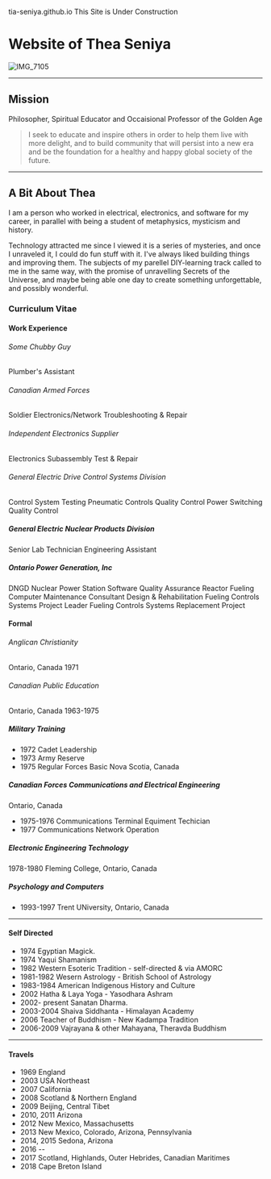 tia-seniya.github.io
This Site is Under Construction

# Website of Thea Seniya  
![IMG_7105](https://github.com/Tia-Seniya/tia-seniya.github.io/assets/166879066/67d179d2-6d00-4ea2-b1ff-7f0d5b859037)

---- 
## Mission 
Philosopher, Spiritual Educator and Occaisional Professor of the Golden Age

>I seek to educate and inspire others in order to help them live with more delight, and to build community that will persist into a new era and be the foundation for a healthy and happy global society of the future. 
--- 

## A Bit About Thea


I am a person who worked in electrical, electronics, and software for my career, in parallel with being a student of metaphysics, mysticism and history.

Technology attracted me since I viewed it is a series of mysteries, and once I unraveled it, I could do fun stuff with it. I've always liked building things and improving them. The subjects of my parellel DIY-learning track called to me in the same way, with the promise of unravelling Secrets of the Universe, and maybe being able one day to create something unforgettable, and possibly wonderful.

### Curriculum Vitae

#### Work Experience

###### Some Chubby Guy
Plumber's Assistant

###### Canadian Armed Forces
Soldier
Electronics/Network Troubleshooting & Repair

###### Independent Electronics Supplier
Electronics Subassembly Test & Repair

###### General Electric Drive Control Systems Division
Control System Testing
Pneumatic Controls Quality Control
Power Switching Quality Control

##### General Electric Nuclear Products Division
Senior Lab Technician
Engineering Assistant

##### Ontario Power Generation, Inc 
DNGD Nuclear Power Station
Software Quality Assurance
Reactor Fueling Computer Maintenance Consultant
Design & Rehabilitation Fueling Controls Systems
Project Leader Fueling Controls Systems Replacement Project

#### Formal
###### Anglican Christianity

Ontario, Canada
1971
###### Canadian Public Education

Ontario, Canada
1963-1975
##### Military Training

 - 1972  Cadet Leadership
 - 1973  Army Reserve
 - 1975  Regular Forces Basic Nova Scotia, Canada

##### Canadian Forces Communications and Electrical Engineering

Ontario, Canada
 - 1975-1976  Communications Terminal Equiment Techician
 - 1977      Communications Network Operation

##### Electronic Engineering Technology

1978-1980 Fleming College, Ontario, Canada

##### Psychology and Computers

 - 1993-1997 Trent UNiversity, Ontario, Canada

--- 
#### Self Directed  

 - 1974 Egyptian Magick. 
 - 1974 Yaqui Shamanism  
 - 1982 Western Esoteric Tradition - self-directed & via AMORC  
 - 1981-1982 Wesern Astrology - British School of Astrology  
 - 1983-1984 American Indigenous History and Culture  
 - 2002 Hatha & Laya Yoga - Yasodhara Ashram  
 - 2002- present Sanatan Dharma. 
 - 2003-2004 Shaiva Siddhanta - Himalayan Academy  
 - 2006 Teacher of Buddhism - New Kadampa Tradition  
 - 2006-2009 Vajrayana & other Mahayana, Theravda Buddhism  
--- 
#### Travels

 - 1969 England
 - 2003 USA Northeast
 - 2007 California
 - 2008 Scotland & Northern England 
 - 2009 Beijing, Central Tibet
 - 2010, 2011 Arizona
 - 2012 New Mexico, Massachusetts
 - 2013 New Mexico, Colorado, Arizona, Pennsylvania
 - 2014, 2015 Sedona, Arizona
 - 2016 --
 - 2017 Scotland, Highlands, Outer Hebrides, Canadian Maritimes
 - 2018 Cape Breton Island

